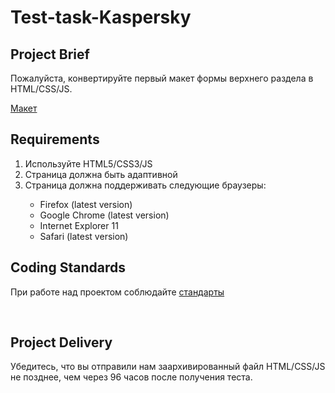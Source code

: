 # Test-task-Kaspersky
<h2>
Project Brief</h2>
<p>Пожалуйста, конвертируйте первый макет формы верхнего раздела в HTML/CSS/JS.</p>
<a href='https://www.figma.com/file/Nbloz1JiBNlRCVT3cvupmN/Test-Project-for-HR?node-id=0%3A1'>Макет</a>

<h2>Requirements</h2>
<ol>
  <li>Используйте HTML5/CSS3/JS</li>
  <li>Страница должна быть адаптивной</li>
  <li>Страница должна поддерживать следующие браузеры:</li>
  <ul>
    <li>Firefox (latest version) </li>
    <li>Google Chrome (latest version) </li>
    <li>Internet Explorer 11 </li>
    <li>Safari (latest version)</li>
  </ul>
</ol>
<h2>Coding Standards</h2>
<p>При работе над проектом соблюдайте <a href='http://www.w3schools.com/html/html5_syntax.asp'>стандарты</a></p>
 <h2>Project Delivery</h2>
<p>Убедитесь, что вы отправили нам заархивированный файл HTML/CSS/JS не позднее, чем через 96 часов после получения теста.</p>
